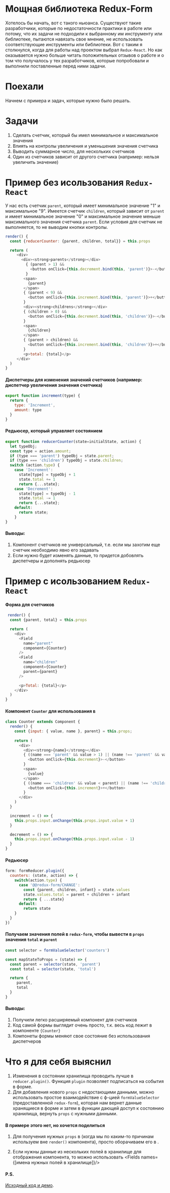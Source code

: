# Мощная библиотека Redux-Form

 Хотелось бы начать, вот с такого ньюанса. Существуют такие разработчики, которые по недостаточности практики в работе или потому, что их задачи не подходили к выбранному им инструменту или библиотеке, пытаются навязать свое мнение, не использовать  соответствующие инструменты или библиотеки. Вот с таким я столкнулся, когда для работы над проектом выбрал `Redux-React`. Но как оказывается нужно больше читать положительных отзывов о работе и о том что получалось у тех разработчиков, которые попробовали и выполнили поставленные перед ними задачи.

# Поехали

Начнем с примера и задач, которые нужно было решать.

# Задачи

 1. Сделать счетчик, который бы имел минимальное и максимальное значения
 2. Влиять на контролы увеличения и уменьшения значения счетчика
 3. Выводить суммарное число, для нескольких счетчиков
 4. Один из счетчиков зависит от другого счетчика (например: нельзя увеличить значение)

# Пример без исользования `Redux-React`

У нас есть счетчик `parent`, который имеет минимальное значение "1" и максимальное "9". Имеется счетчик `children`, который 
зависит от `parent` и имеет минимальное значение "0" и максимальное значение меньше максимального значения счетчика `parent`. Если условия для счетчик не выполняется, то не выводим кнопки контролы.

```javascript
render() {
  const {reducerCounter: {parent, children, total}} = this.props

  return (
	 <div>
	   <div><strong>parents</strong></div>
		 { (parent > 1) &&
		   <button onClick={this.decrement.bind(this, 'parent')}>-</button>
		 }
		<span>
		  {parent}
		</span>
		{ (parent < 9) &&
		  <button onClick={this.increment.bind(this, 'parent')}>+</button>
		}
		<div><strong>childrens</strong></div>
		{ (children > 0) &&
		  <button onClick={this.decrement.bind(this, 'children')}>-</button>
		}
		<span>
		  {children}
		</span>
		{ (parent > children) &&
		  <button onClick={this.increment.bind(this, 'children')}>+</button>
		}
		<p>total: {total}</p>
	 </div>
  )
}
```

#### Диспетчеры для изменения значений счетчиков (например: диспетчер увеличения значения счетчика)
```javascript
export function increment(type) {
  return {
	type: 'Increment',
	amount: type
  }
}
```

#### Редьюсер, который управляет состоянием
```javascript
export function reducerCounter(state=initialState, action) {
  let typeObj;
  const type = action.amount;
  if (type === 'parent') typeObj = state.parent;
  if (type === 'children') typeObj = state.children;
  switch (action.type) {
	case 'Increment':
	  state[type] = typeObj + 1
	  state.total += 1
	  return {...state};
	case 'Decrement':
	  state[type] = typeObj - 1
	  state.total -= 1
	  return {...state};
	default:
	  return state;
	}
}
```
#### Выводы:

1.	Компонент счетчиков не универсальный, т.е. если мы захотим еще счетчик необходимо явно его задавать
2.	Если нужно будет изменять данные, то придется добовлять диспетчеры и дополнять редьюсер


# Пример c исользованием `Redux-React`

#### Форма для счетчиков
```javascript
 render() {
  const {parent, total} = this.props

  return (
  	<div>
	  <Field
		name="parent"
		component={Counter}
	  />
	  <Field
	    name="children"
	    component={Counter}
	    parent={parent}
	  />

	  <p>Total: {total}</p>
    </div>
  )
}
```

#### Компонент `Counter` для использования в <Field/>
```javascript
class Counter extends Component {
  render() {
    const {input: { value, name }, parent} = this.props;
		
    return (
	  <div>
		<div><strong>{name}</strong></div>
		{ ((name === 'parent' && value > 1) || (name !== 'parent' && value !== 0)) &&
		  <button onClick={this.decrement}>-</button>
		}
		<span>
		  {value}
		</span>
		{ ((name === 'children' && value < parent) || (name !== 'children' && value !== 9)) &&
		  <button onClick={this.increment}>+</button>
		}
	  </div>
    )
  }

  increment = () => {
	this.props.input.onChange(this.props.input.value + 1)
  }

  decrement = () => {
	this.props.input.onChange(this.props.input.value - 1)
  }
}
```

#### Редьюсер
```javascript
form: formReducer.plugin({
  counters: (state, action) => {
    switch(action.type) {
	  case '@@redux-form/CHANGE':
	    const {parent, children, infant} = state.values
	    state.values.total = parent + children + infant
	    return { ...state}
	  default:
	    return state
    }
  }
})
```

#### Получаем значения полей в `redux-form`, чтобы вывести в `props` значения `total` и `parent`
```javascript
const selector = formValueSelector('counters')

const mapStateToProps = (state) => {
  const parent = selector(state, 'parent')
  const total = selector(state, 'total')

  return {
	 parent,
	 total
  }
}
```

#### Выводы:

1. Получили легко расширяемый компонент для счетчиков
2. Код самой формы выглядит очень просто, т.к. весь код лежит в компоненте `{Counter}`
3. Компонеты формы меняют свое состояние без использования диспетчеров

# Что я для себя выяснил

1.	Изменения в состоянии хранилища проводить лучше в `reducer.plugin()`. Функция `plugin` позволяет подписаться на события в форме.
2.	Для добавления нового `props` c недостающими данными, можно использовать простое взаимодействие с ф-цией `formValueSelector` (предоставленной `redux-form`), которая нам вернет данные хранящиеся в форме и затем в функции дающей доступ к состоянию хранилища, вернуть `props` с нужными данными.

#### В примере этого нет, но хочется поделиться

1.	Для получения нужных `props` в <Field/> (когда мы по каким-то причинам используем вне `render()` компонента), просто 		оборачиваем его в <FormSection name="имя нужного объекта в хранилище">.

2.	Если нужны данные из нескольких полей в хранилище для отображения компонента, то можно использовать
 <Fields names={[имена нужных полей в хранилище]}/>

#### P.S.

[Исходный код и демо](https://github.com/s-kobets/react-counter).

